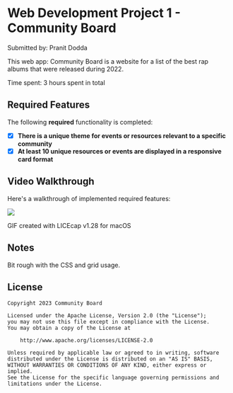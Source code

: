 # Web Development Project 1 - Community Board

Submitted by: Pranit Dodda

This web app: Community Board is a website for a list of the best rap albums that were released during 2022. 

Time spent: 3 hours spent in total

## Required Features

The following **required** functionality is completed:

- [x] **There is a unique theme for events or resources relevant to a specific community**
- [x] **At least 10 unique resources or events are displayed in a responsive card format**

## Video Walkthrough

Here's a walkthrough of implemented required features:

![](https://github.com/doddapranit/community-board/community-board/src/assets/proj1.gif)

GIF created with LICEcap v1.28 for macOS

## Notes

Bit rough with the CSS and grid usage. 

## License

    Copyright 2023 Community Board

    Licensed under the Apache License, Version 2.0 (the "License");
    you may not use this file except in compliance with the License.
    You may obtain a copy of the License at

        http://www.apache.org/licenses/LICENSE-2.0

    Unless required by applicable law or agreed to in writing, software
    distributed under the License is distributed on an "AS IS" BASIS,
    WITHOUT WARRANTIES OR CONDITIONS OF ANY KIND, either express or implied.
    See the License for the specific language governing permissions and
    limitations under the License.
